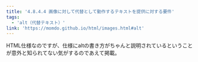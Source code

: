 ```yaml
---
title: '4.8.4.4 画像に対して代替として動作するテキストを提供に対する要件'
tags:
  - 'alt（代替テキスト）'
link: 'https://momdo.github.io/html/images.html#alt'
---
```


HTML仕様なのですが、仕様にaltの書き方がちゃんと説明されているということが意外と知られてない気がするのであえて掲載。